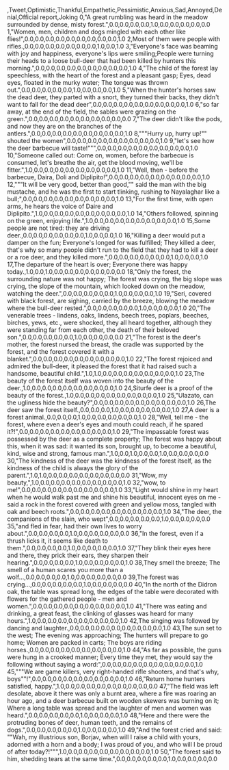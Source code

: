 ,Tweet,Optimistic,Thankful,Empathetic,Pessimistic,Anxious,Sad,Annoyed,Denial,Official report,Joking
0,"A great rumbling was heard in the meadow surrounded by dense, misty forest.",0.0,0.0,0.0,0.0,1.0,0.0,0.0,0.0,0.0,0.0
1,"Women, men, children and dogs mingled with each other like flies!",0.0,0.0,0.0,0.0,0.0,0.0,0.0,0.0,0.0,1.0
2,Most of them were people with rifles.,0.0,0.0,0.0,0.0,0.0,0.0,0.0,1.0,0.0,1.0
3,"Everyone's face was beaming with joy and happiness, everyone's lips were smiling;People were turning their heads to a loose bull-deer that had been killed by hunters this morning.",0.0,0.0,0.0,0.0,0.0,0.0,0.0,0.0,0.0,1.0
4,"The child of the forest lay speechless, with the heart of the forest and a pleasant gasp; Eyes, dead eyes, floated in the murky water; The tongue was thrown out.",0.0,0.0,0.0,0.0,0.0,1.0,0.0,0.0,0.0,1.0
5,"When the hunter's horses saw the dead deer, they parted with a snort, they turned their backs, they didn't want to fall for the dead deer",0.0,0.0,0.0,0.0,0.0,0.0,0.0,0.0,0.0,1.0
6,"so far away, at the end of the field, the sables were grazing on the green.",0.0,0.0,0.0,0.0,0.0,0.0,0.0,0.0,0.0,0.0
7,"The deer didn't like the pods, and now they are on the branches of the antlers.",0.0,0.0,0.0,0.0,0.0,0.0,0.0,0.0,0.0,1.0
8,"""Hurry up, hurry up!"" shouted the women",0.0,0.0,0.0,0.0,0.0,0.0,0.0,0.0,0.0,1.0
9,"let's see how the deer barbecue will taste!""",0.0,0.0,0.0,0.0,0.0,0.0,0.0,0.0,0.0,1.0
10,"Someone called out: Come on, women, before the barbecue is consumed, let's breathe the air, get the blood moving, we'll be fitter.",1.0,0.0,0.0,0.0,0.0,0.0,0.0,0.0,0.0,1.0
11,"Well, then - before the barbecue, Daira, Doli and Diplipito!",0.0,0.0,0.0,0.0,0.0,0.0,0.0,0.0,0.0,1.0
12,"""It will be very good, better than good,"" said the man with the big mustache, and he was the first to start tlinking, rushing to Nayalaghar like a bull;",0.0,0.0,0.0,0.0,0.0,0.0,0.0,0.0,0.0,1.0
13,"For the first time, with open arms, he hears the voice of Daire and Diplipito.",1.0,0.0,0.0,0.0,0.0,0.0,0.0,0.0,0.0,1.0
14,"Others followed, spinning on the green, enjoying life.",1.0,0.0,0.0,0.0,0.0,0.0,0.0,0.0,0.0,1.0
15,Some people are not tired: they are driving deer.,0.0,0.0,0.0,0.0,0.0,0.0,1.0,0.0,0.0,1.0
16,"Killing a deer would put a damper on the fun; Everyone's longed for was fulfilled; They killed a deer, that's why so many people didn't run to the field that they had to kill a deer or a roe deer, and they killed more.",0.0,0.0,0.0,0.0,0.0,0.0,1.0,0.0,0.0,1.0
17,The departure of the heart is over; Everyone there was happy today.,1.0,0.0,1.0,0.0,0.0,0.0,0.0,0.0,0.0,0.0
18,"Only the forest, the surrounding nature was not happy; The forest was crying, the big slope was crying, the slope of the mountain, which looked down on the meadow, watching the deer.",0.0,0.0,0.0,0.0,0.0,1.0,0.0,0.0,0.0,1.0
19,"Seri, covered with black forest, are sighing, carried by the breeze, blowing the meadow where the bull-deer rested.",0.0,0.0,0.0,0.0,0.0,1.0,0.0,0.0,0.0,1.0
20,"The venerable trees - lindens, oaks, lindens, beech trees, poplars, beeches, birches, yews, etc., were shocked, they all heard together, although they were standing far from each other, the death of their beloved son.",0.0,0.0,0.0,0.0,0.0,1.0,0.0,0.0,0.0,0.0
21,"The forest is the deer's mother, the forest nursed the breast, the cradle was supported by the forest, and the forest covered it with a blanket.",0.0,0.0,0.0,0.0,0.0,0.0,0.0,0.0,0.0,1.0
22,"The forest rejoiced and admired the bull-deer, it pleased the forest that it had raised such a handsome, beautiful child.",1.0,1.0,0.0,0.0,0.0,0.0,0.0,0.0,0.0,1.0
23,The beauty of the forest itself was woven into the beauty of the deer.,1.0,0.0,0.0,0.0,0.0,0.0,0.0,0.0,0.0,1.0
24,Siturfe deer is a proof of the beauty of the forest.,1.0,0.0,0.0,0.0,0.0,0.0,0.0,0.0,0.0,1.0
25,"Ulazato, can the ugliness hide the beauty?",0.0,0.0,0.0,0.0,0.0,0.0,0.0,0.0,0.0,1.0
26,The deer saw the forest itself.,0.0,0.0,0.0,1.0,0.0,0.0,0.0,0.0,0.0,1.0
27,A deer is a forest animal.,0.0,0.0,0.0,1.0,0.0,0.0,0.0,0.0,0.0,1.0
28,"Well, tell me - the forest, where even a deer's eyes and mouth could reach, if he spared it?!",0.0,0.0,0.0,0.0,0.0,0.0,0.0,0.0,0.0,1.0
29,"The impassable forest was possessed by the deer as a complete property; The forest was happy about this, when it was sad: it wanted its son, brought up, to become a beautiful, kind, wise and strong, famous man.",1.0,0.0,1.0,0.0,0.0,1.0,0.0,0.0,0.0,0.0
30,"The kindness of the deer was the kindness of the forest itself, as the kindness of the child is always the glory of the parent.",1.0,1.0,0.0,0.0,0.0,0.0,0.0,0.0,0.0,0.0
31,"Wow, my beauty,",1.0,0.0,0.0,0.0,0.0,0.0,0.0,0.0,0.0,1.0
32,"wow, to me!",0.0,0.0,0.0,0.0,0.0,0.0,0.0,0.0,0.0,1.0
33,"Light would shine in my heart when he would walk past me and shine his beautiful, innocent eyes on me - said a rock in the forest covered with green and yellow moss, tangled with oak and beech roots.",0.0,0.0,0.0,0.0,0.0,0.0,0.0,0.0,0.0,1.0
34,"The deer, the companions of the slain, who wept",0.0,0.0,0.0,0.0,0.0,1.0,0.0,0.0,0.0,0.0
35,"and fled in fear, had their own lives to worry about.",0.0,0.0,0.0,0.0,1.0,0.0,0.0,0.0,0.0,0.0
36,"In the forest, even if a thrush licks it, it seems like death to them.",0.0,0.0,0.0,0.0,1.0,0.0,0.0,0.0,0.0,1.0
37,"They blink their eyes here and there, they prick their ears, they sharpen their hearing.",0.0,0.0,0.0,0.0,1.0,0.0,0.0,0.0,0.0,1.0
38,They smell the breeze; The smell of a human scares you more than a wolf...,0.0,0.0,0.0,0.0,1.0,0.0,0.0,0.0,0.0,0.0
39,The forest was crying...,0.0,0.0,0.0,0.0,0.0,1.0,0.0,0.0,0.0,0.0
40,"In the north of the Didron oak, the table was spread long, the edges of the table were decorated with flowers for the gathered people - men and women.",0.0,0.0,0.0,0.0,0.0,0.0,0.0,0.0,0.0,1.0
41,"There was eating and drinking, a great feast, the clinking of glasses was heard for many hours.",1.0,0.0,0.0,0.0,0.0,0.0,0.0,0.0,0.0,1.0
42,The singing was followed by dancing and laughter.,0.0,0.0,0.0,0.0,0.0,0.0,0.0,0.0,0.0,1.0
43,The sun set to the west; The evening was approaching; The hunters will prepare to go home; Women are packed in carts; The boys are riding horses.,0.0,0.0,0.0,0.0,0.0,0.0,0.0,0.0,0.0,1.0
44,"As far as possible, the guns were hung in a crooked manner; Every time they met, they would say the following without saying a word:",0.0,0.0,0.0,0.0,0.0,0.0,0.0,0.0,0.0,1.0
45,"""We are game killers, very right-handed rifle shooters, and that's why, boys""!",0.0,0.0,0.0,0.0,0.0,0.0,0.0,0.0,0.0,1.0
46,"Return home hunters satisfied, happy.",1.0,0.0,0.0,0.0,0.0,0.0,0.0,0.0,0.0,0.0
47,"The field was left desolate, above it there was only a burnt area, where a fire was roaring an hour ago, and a deer barbecue built on wooden skewers was burning on it; Where a long table was spread and the laughter of men and women was heard.",0.0,0.0,0.0,0.0,0.0,1.0,0.0,0.0,0.0,1.0
48,"Here and there were the protruding bones of deer, human teeth, and the remains of dogs.",0.0,0.0,0.0,0.0,0.0,1.0,0.0,0.0,0.0,1.0
49,"And the forest cried and said: ""Wah, my illustrious son, Borjav, when will I raise a child with yours, adorned with a horn and a body; I was proud of you, and who will I be proud of after today?!""",1.0,0.0,0.0,0.0,0.0,0.0,0.0,0.0,0.0,1.0
50,"The forest said to him, shedding tears at the same time.",0.0,0.0,0.0,0.0,0.0,1.0,0.0,0.0,0.0,0.0
